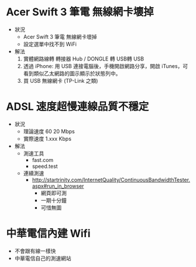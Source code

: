 # Acer Swift 3 筆電 無線網卡壞掉
- 狀況
    - Acer Swift 3 筆電 無線網卡壞掉
    - 設定選單中找不到 WiFi
- 解法
    1. 實體網路線轉 轉接器 Hub / DONGLE 轉 USB轉 USB
    2. 透過 iPhone: 用 USB 連接電腦後，手機開啟網路分享，開啟 iTunes，可看到類似乙太網路的圖示顯示於狀態列中。
    3. 買 USB 無線網卡 (TP-Link 之類)

# ADSL 速度超慢連線品質不穩定
- 狀況
    - 理論速度 60 20 Mbps
    - 實際速度 1.xxx Kbps
- 解法
    - 測速工具
        - fast.com
        - speed.test
    - 連續測速
        - http://startrinity.com/InternetQuality/ContinuousBandwidthTester.aspx#run_in_browser
            - 網頁即可測
            - 一期十分鐘
            - 可惜無圖

# 中華電信內建 Wifi

- 不會跟有線一樣快
- 中華電信自己的測速網站
